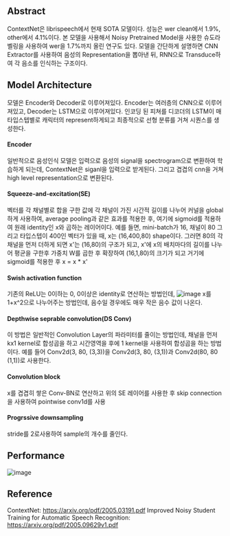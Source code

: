 ## Abstract
ContextNet은 librispeech에서 현재 SOTA 모델이다. 성능은 wer clean에서 1.9%, other에서 4.1%이다.
본 모델을 사용해서 Noisy Pretrained Model을 사용한 슈도라벨링을 사용하여 wer을 1.7%까지 올린 연구도 있다.
모델을 간단하게 설명하면 CNN Extractor를 사용하여 음성의 Representation을 뽑아낸 뒤, RNN으로 Transduce하여 각 음소를 인식하는 구조이다.

## Model Architecture
모델은 Encoder와 Decoder로 이루어져있다. Encoder는 여러층의 CNN으로 이루어져있고, Decoder는 LSTM으로 이루어져있다.
인코딩 된 피쳐를 디코더의 LSTM이 매 타입스텝별로 캐릭터의 represent하게되고 최종적으로 선형 분류를 거쳐 시퀀스를
생성한다.

#### Encoder
일반적으로 음성인식 모델은 입력으로 음성의 signal을 spectrogram으로 변환하여 학습하게 되는데,
ContextNet은 siganl을 입력으로 받게된다. 그리고 겹겹의 cnn을 거쳐 high level representation으로 변환된다.

#### Squeeze-and-excitation(SE)
벡터를 각 채널별로 합을 구한 값에 각 채널이 가진 시간적 길이를 나누어 커널을 global하게 사용하여,
average pooling과 같은 효과를 적용한 후, 여기에 sigmoid를 적용하여 원래 identity인 x와 곱하는
레이어이다. 예를 들면, mini-batch가 16, 채널이 80 그리고 타입스텝이 400인 벡터가 있을 때, x는 (16,400,80)
shape이다. 그러면 80의 각 채널을 먼저 더하게 되면 x'는 (16,80)의 구조가 되고, x'에 x의 배치마다의 길이를 나누어
 평균을 구한후 가중치 W를 곱한 후 확장하여 (16,1,80)의 크기가 되고 거기에 sigmoid를 적용한 후 x = x * x' 

#### Swish activation function
기존의 ReLU는 0이하는 0, 0이상은 identity로 연산하는 방법인데, 
![image](https://user-images.githubusercontent.com/33983084/94438247-d3549980-01d9-11eb-96f8-d761632c838e.png)
x를 1+x^2으로 나누어주는 방법인데, 음수일 경우에도 매우 작은 음수 값이 나온다.

#### Depthwise seprable convolution(DS Conv)
이 방법은 일반적인 Convolution Layer의 파라미터를 줄이는 방법인데, 채널을 먼저 kx1 kernel로 합성곱을 하고
시간영역을 후에 1 kernel을 사용하여 합성곱을 하는 방법이다. 예를 들어 Conv2d(3, 80, (3,3))을
Conv2d(3, 80, (3,1))과 Conv2d(80, 80 (1,1))로 사용한다.

#### Convolution block
x를 겹겹히 쌓은 Conv-BN로 연산하고 위의 SE 레이어를 사용한 후 skip connection을 사용하여 pointwise conv1d를
사용

#### Progrssive downsampling
stride를 2로사용하여 sample의 개수를 줄인다.

## Performance
![image](https://user-images.githubusercontent.com/33983084/94435342-fc732b00-01d5-11eb-8364-f2e3a24daeb2.png)


## Reference
ContextNet: https://arxiv.org/pdf/2005.03191.pdf
Improved Noisy Student Training for Automatic Speech Recognition: https://arxiv.org/pdf/2005.09629v1.pdf